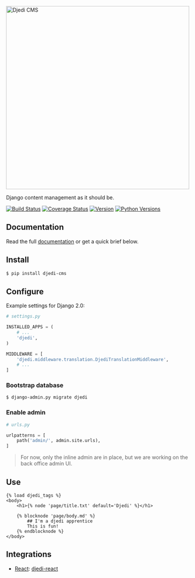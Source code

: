 <img alt="Djedi CMS" src="https://djedi-cms.org/_static/djedi-landscape.svg" width="500"/>

Django content management as it should be.

[![Build Status](https://github.com/5monkeys/djedi-cms/workflows/CI/badge.svg)](https://github.com/5monkeys/djedi-cms/actions)
[![Coverage Status](https://coveralls.io/repos/5monkeys/djedi-cms/badge.svg?branch=master&service=github)](https://coveralls.io/github/5monkeys/djedi-cms?branch=master)
[![Version](https://img.shields.io/pypi/v/djedi-cms.svg)](https://pypi.python.org/pypi/djedi-cms/)
[![Python Versions](https://img.shields.io/pypi/pyversions/djedi-cms.svg)](https://pypi.python.org/pypi/djedi-cms/)


## Documentation

Read the full [documentation][docs] or get a quick brief below.


## Install

```sh
$ pip install djedi-cms
```

## Configure

Example settings for Django 2.0:

```python
# settings.py

INSTALLED_APPS = (
    # ...
    'djedi',
)

MIDDLEWARE = [
    'djedi.middleware.translation.DjediTranslationMiddleware',
    # ...
]
```

### Bootstrap database

```sh
$ django-admin.py migrate djedi
```

### Enable admin

```python
# urls.py

urlpatterns = [
    path('admin/', admin.site.urls),
]
```

> For now, only the inline admin are in place, but we are working on the back office admin UI.


## Use

```django
{% load djedi_tags %}
<body>
    <h1>{% node 'page/title.txt' default='Djedi' %}</h1>

    {% blocknode 'page/body.md' %}
        ## I'm a djedi apprentice
        This is fun!
    {% endblocknode %}
</body>
```


## Integrations

* [React][]: [djedi-react](djedi-react#djedi-react)

[docs]: https://djedi-cms.org/
[content-io]: https://github.com/5monkeys/content-io/
[react]: https://reactjs.org/
